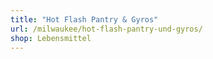 ```yaml
---
title: "Hot Flash Pantry & Gyros"
url: /milwaukee/hot-flash-pantry-und-gyros/
shop: Lebensmittel
---
```

